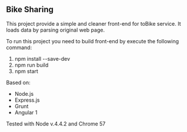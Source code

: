 ## Bike Sharing ##

This project provide a simple and cleaner front-end for toBike service. It loads data by parsing original web page.

To run this project you need to build front-end by execute the following command:

1. npm install --save-dev
2. npm run build
3. npm start

Based on: 

* Node.js
* Express.js
* Grunt
* Angular 1

Tested with Node v.4.4.2 and Chrome 57
